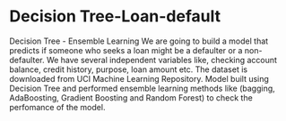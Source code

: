 # Decision Tree-Loan-default
Decision Tree - Ensemble Learning We are going to build a model that predicts if someone who seeks a loan might be a defaulter or a non-defaulter. We have several independent variables like, checking account balance, credit history, purpose, loan amount etc. The dataset is downloaded from UCI Machine Learning Repository.
Model built using Decision Tree and performed ensemble learning methods like (bagging, AdaBoosting, Gradient Boosting and Random Forest) to check the perfomance of the model.
